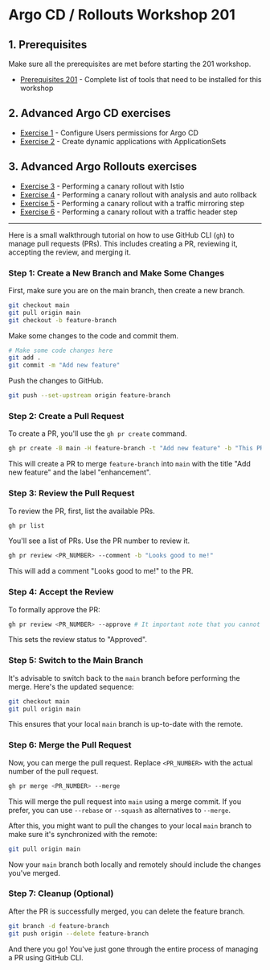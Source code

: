 # Argo CD / Rollouts Workshop 201

## 1. Prerequisites

Make sure all the prerequisites are met before starting the 201 workshop.

- [Prerequisites 201](201_prereqs.md) - Complete list of tools that need to be installed for this workshop

## 2. Advanced Argo CD exercises

- [Exercise 1](exercise-201/exercise1.md) - Configure Users permissions for Argo CD
- [Exercise 2](exercise-201/exercise2.md) - Create dynamic applications with ApplicationSets

## 3. Advanced Argo Rollouts exercises

- [Exercise 3](exercise-201/exercise3.md) - Performing a canary rollout with Istio
- [Exercise 4](exercise-201/exercise4.md) - Performing a canary rollout with analysis and auto rollback
- [Exercise 5](exercise-201/exercise5.md) - Performing a canary rollout with a traffic mirroring step
- [Exercise 6](exercise-201/exercise6.md) - Performing a canary rollout with a traffic header step

---

Here is a small walkthrough tutorial on how to use GitHub CLI (`gh`) to manage pull requests (PRs). This includes creating a PR, reviewing it, accepting the review, and merging it.

### Step 1: Create a New Branch and Make Some Changes

First, make sure you are on the main branch, then create a new branch.

```bash
git checkout main
git pull origin main
git checkout -b feature-branch
```

Make some changes to the code and commit them.

```bash
# Make some code changes here
git add .
git commit -m "Add new feature"
```

Push the changes to GitHub.

```bash
git push --set-upstream origin feature-branch
```

### Step 2: Create a Pull Request

To create a PR, you'll use the `gh pr create` command.

```bash
gh pr create -B main -H feature-branch -t "Add new feature" -b "This PR adds a new feature." -l "enhancement"
```

This will create a PR to merge `feature-branch` into `main` with the title "Add new feature" and the label "enhancement".

### Step 3: Review the Pull Request

To review the PR, first, list the available PRs.

```bash
gh pr list
```

You'll see a list of PRs. Use the PR number to review it.

```bash
gh pr review <PR_NUMBER> --comment -b "Looks good to me!"
```

This will add a comment "Looks good to me!" to the PR.

### Step 4: Accept the Review

To formally approve the PR:

```bash
gh pr review <PR_NUMBER> --approve # It important note that you cannot approve your own PR however you can merge it
```

This sets the review status to "Approved".

### Step 5: Switch to the Main Branch

It's advisable to switch back to the `main` branch before performing the merge. Here's the updated sequence:

```bash
git checkout main
git pull origin main
```

This ensures that your local `main` branch is up-to-date with the remote.

### Step 6: Merge the Pull Request

Now, you can merge the pull request. Replace `<PR_NUMBER>` with the actual number of the pull request.

```bash
gh pr merge <PR_NUMBER> --merge
```

This will merge the pull request into `main` using a merge commit. If you prefer, you can use `--rebase` or `--squash` as alternatives to `--merge`.

After this, you might want to pull the changes to your local `main` branch to make sure it's synchronized with the remote:

```bash
git pull origin main
```

Now your `main` branch both locally and remotely should include the changes you've merged.

### Step 7: Cleanup (Optional)

After the PR is successfully merged, you can delete the feature branch.

```bash
git branch -d feature-branch
git push origin --delete feature-branch
```

And there you go! You've just gone through the entire process of managing a PR using GitHub CLI.
